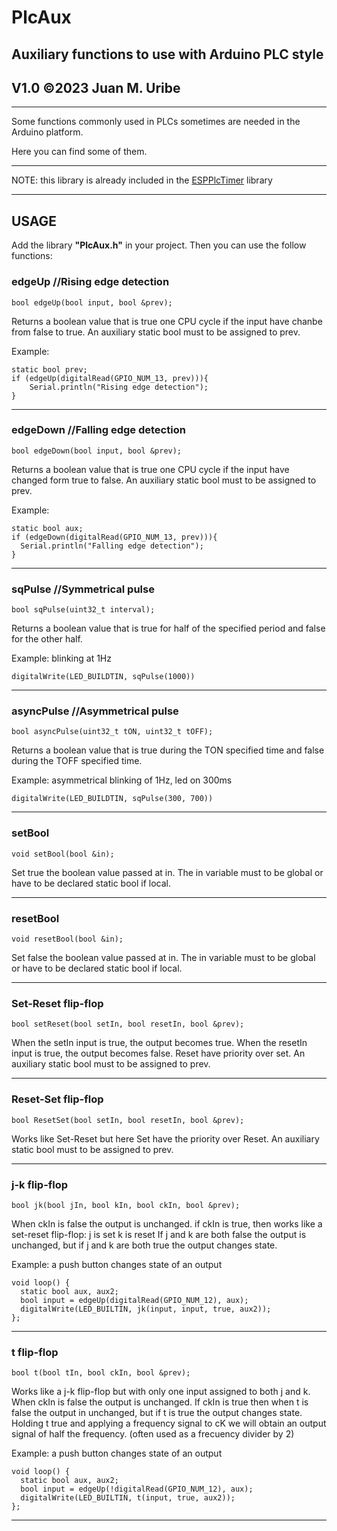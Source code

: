 # PlcAux
## Auxiliary functions to use with Arduino PLC style
## V1.0 ©2023 Juan M. Uribe

---

Some functions commonly used in PLCs sometimes are needed in the Arduino platform.

Here you can find some of them.

---

NOTE: this library is already included in the [ESPPlcTimer](https://github.com/ojmuribe/ESPPlcTimer) library

---

## USAGE

Add the library **"PlcAux.h"** in your project.
Then you can use the follow functions:

### edgeUp //Rising edge detection

    bool edgeUp(bool input, bool &prev);

Returns a boolean value that is true one CPU cycle if the input have chanbe from false to true.
An auxiliary static bool must to be assigned to prev.

Example:

    static bool prev;
    if (edgeUp(digitalRead(GPIO_NUM_13, prev))){
        Serial.println("Rising edge detection");
    }

---

### edgeDown //Falling edge detection

    bool edgeDown(bool input, bool &prev);

Returns a boolean value that is true one CPU cycle if the input have changed form true to false.
An auxiliary static bool must to be assigned to prev.

Example:

    static bool aux;
    if (edgeDown(digitalRead(GPIO_NUM_13, prev))){
      Serial.println("Falling edge detection");
    }

---

### sqPulse //Symmetrical pulse 

    bool sqPulse(uint32_t interval);

Returns a boolean value that is true for half of the specified period
and false for the other half.

Example: blinking at 1Hz

    digitalWrite(LED_BUILDTIN, sqPulse(1000))

---

### asyncPulse //Asymmetrical pulse 

    bool asyncPulse(uint32_t tON, uint32_t tOFF);

Returns a boolean value that is true during the TON specified time
and false during the TOFF specified time.

Example: asymmetrical blinking of 1Hz, led on 300ms

    digitalWrite(LED_BUILDTIN, sqPulse(300, 700))

---

### setBool 

    void setBool(bool &in);

Set true the boolean value passed at in.
The in variable must to be global or have to be declared
static bool if local.

---

### resetBool 

    void resetBool(bool &in);

Set false the boolean value passed at in.
The in variable must to be global or have to be declared
static bool if local.

---

### Set-Reset flip-flop 

    bool setReset(bool setIn, bool resetIn, bool &prev);

When the setIn input is true, the output becomes true.
When the resetIn input is true, the output becomes false.
Reset have priority over set.
An auxiliary static bool must to be assigned to prev.

---

### Reset-Set flip-flop 

    bool ResetSet(bool setIn, bool resetIn, bool &prev);

Works like Set-Reset but here Set have the priority
over Reset.
An auxiliary static bool must to be assigned to prev.

---

### j-k flip-flop 

    bool jk(bool jIn, bool kIn, bool ckIn, bool &prev);

When ckIn is false the output is unchanged.
if ckIn is true, then works like a set-reset flip-flop:
j is set
k is reset
If j and k are both false the output is unchanged,
but if j and k are both true the output changes state.

Example: a push button changes state of an output

    void loop() {
      static bool aux, aux2;
      bool input = edgeUp(digitalRead(GPIO_NUM_12), aux);
      digitalWrite(LED_BUILTIN, jk(input, input, true, aux2));
    };

---

### t flip-flop 

    bool t(bool tIn, bool ckIn, bool &prev);

Works like a j-k flip-flop but with only one input
assigned to both j and k.
When ckIn is false the output is unchanged.
If ckIn is true then when t is false the output in unchanged,
but if t is true the output changes state.
Holding t true and applying a frequency signal to cK
we will obtain an output signal of half the frequency.
(often used as a frecuency divider by 2)

Example: a push button changes state of an output

    void loop() {
      static bool aux, aux2;
      bool input = edgeUp(!digitalRead(GPIO_NUM_12), aux);
      digitalWrite(LED_BUILTIN, t(input, true, aux2));
    };

---

